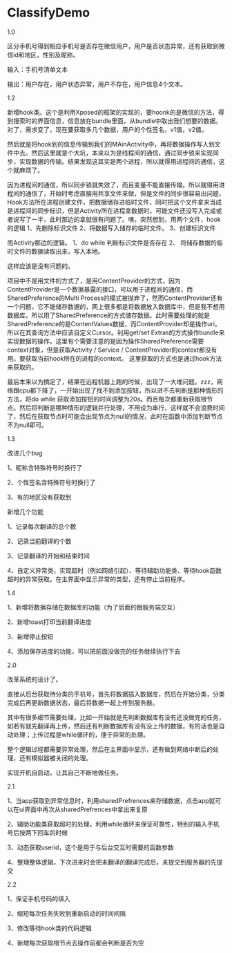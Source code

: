 
# ClassifyDemo


1.0

区分手机号得到相应手机号是否存在微信用户，用户是否状态异常，还有获取到微信id和地区，性别及昵称。

输入：手机号清单文本

输出：用户存在，用户状态异常，用户不存在，用户信息4个文本。

1.2
   
新增hook类。这个是利用Xposed的框架的实现的，要hoonk的是微信的方法，得到搜索时的界面信息，信息放在bundle里面，从bundle中取出我们想要的数据。对了，需求变了，现在要获取多几个数据，用户的个性签名，v1值，v2值。

然后就是将hook到的信息传输到我们的MAinActivity中，再将数据操作写入到文件中去。然后这里就是个大坑，本来以为是线程间的通信，通过同步锁来实现同步，实现数据的传输。结果发现这其实是两个进程，所以就得用进程间的通信，这个就麻烦了。

因为进程间的通信，所以同步锁就失效了，而且变量不能直接传输。所以就得用进程间的通信了，开始时考虑直接用共享文件来做，但是文件的同步很容易出问题，Hook方法所在进程创建文件，把数据储存进临时文件，同时把这个文件拿来当成是进程间的同步标识，但是Activity所在进程拿数据时，可能文件还没写入完成或者说写了一半，此时那边的拿就很有问题了。咦，突然想到，用两个文件，hook的逻辑 1、先删除标识文件	2、将数据写入储存的临时文件。  3、创建标识文件

而Activity那边的逻辑。 1、do  while 判断标识文件是否存在  2、 将储存数据的临时文件的数据读取出来，写入本地。

这样应该是没有问题的。


项目中不是用文件的方式了，是用ContentProvider的方式，因为ContentProvider是一个数据暴露的接口，可以用于进程间的通信，而SharedPreference的Multi Process的模式被抛弃了，然而ContentProvider还有一个问题，它不能储存数据的，网上很多都是将数据放入数据库中，但是我不想用数据库，所以用了SharedPreference的方式储存数据。此时需要处理的就是SharedPreference的是ContentValues数据，而ContentProvider却是操作uri。所以在其查询方法中应该自定义Cursor。利用get/set Extras的方式操作bundle来实现数据的操作。这里有个需要注意的是因为操作SharedPreference需要context对象，但是获取Activity / Service  / ContentProvider的context都没有用。要获取当前hook所在的进程的context。 这里获取的方式也是通过hook方法来获取的。


最后本来以为搞定了，结果在远程机器上跑的时候，出现了一大堆问题。zzz，网络跟cpu都下降了，一开始出现了找不到添加按钮，所以进不去判断是那种情形的方法，将do while 获取添加按钮的时间调整为20s。而且每次都重新获取根节点。然后将判断是哪种情形的逻辑并行处理，不用设为串行，这样就不会浪费时间了，然后在获取节点时可能会出现节点为null的情况，此时在函数中添加判断节点不为null即可。


1.3 

改进几个bug

1、昵称含特殊符号时换行了

2、个性签名含特殊符号时换行了

3、有的地区没有获取到

新增几个功能

1、记录每次翻译的总个数

2、记录当前翻译的个数

3、记录翻译的开始和结束时间

4、自定义异常类，实现超时（例如网络引起）、等待辅助功能类、等待hook函数超时的异常获取。在主界面中显示异常的类型，还有停止当前程序。


1.4 

1、新增将数据存储在数据库的功能（为了后面的跟服务端交互）

2、新增toast打印当前翻译进度

3、新增停止按钮

4、添加保存进度的功能，可以把前面没做完的任务继续执行下去


2.0

改革系统的设计了。

直接从后台获取待分类的手机号，首先将数据插入数据库，然后在开始分类，分类完成后再更新数据状态，最后将数据一起上传到服务器。


其中有很多细节需要处理，比如一开始就是先判断数据库有没有还没做完的任务，如若有就先翻译再上传，然后还有判断数据库有没有没上传的数据，有的话也是自动处理；上传过程是while循环的，便于异常的处理。

整个逻辑过程都需要异常处理，然后在主界面中显示，还有做到网络中断后的处理，还有模拟器被关闭的处理。

实现开机自启动，让其自己不断地做任务。


2.1

1、当app获取到异常信息时，利用sharedPrefrences来存储数据，点击app就可以在ui界面中再次从sharedPrefrences中拿出来复原

2、辅助功能类获取超时的处理，利用while循环来保证可靠性，特别的输入手机号后按两下回车的时候

3、动态获取userid，这个是用于与后台交互时需要的函数参数

4、整理整体逻辑，下次进来时会把未翻译的翻译完成后，未提交到服务器的先提交


2.2    

1、保证手机号码的填入

2、缩短每次任务失败到重新启动的时间间隔

3、修改等待hook类的代码逻辑

4、新增每次获取根节点去操作前都会判断是否为空

